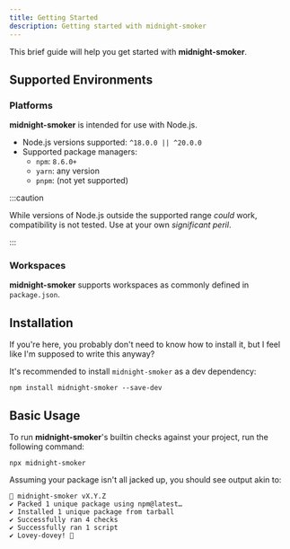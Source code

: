 ```yaml
---
title: Getting Started
description: Getting started with midnight-smoker
---
```


This brief guide will help you get started with **midnight-smoker**.

## Supported Environments

### Platforms

**midnight-smoker** is intended for use with Node.js.

- Node.js versions supported: `^18.0.0 || ^20.0.0`
- Supported package managers:
  - `npm`: `8.6.0+`
  - `yarn`: any version
  - `pnpm`: (not yet supported)

:::caution

While versions of Node.js outside the supported range _could_ work, compatibility is not tested. Use at your own _significant peril_.

:::

### Workspaces

**midnight-smoker** supports workspaces as commonly defined in `package.json`.

## Installation

If you're here, you probably don't need to know how to install it, but I feel like I'm supposed to write this anyway?

It's recommended to install `midnight-smoker` as a dev dependency:

```shell title="Installing midnight-smoker"
npm install midnight-smoker --save-dev
```

## Basic Usage

To run **midnight-smoker**'s builtin checks against your project, run the following command:

```shell title="Run midnight-smoker"
npx midnight-smoker
```

Assuming your package isn't all jacked up, you should see output akin to:

```text title="midnight-smoker happy path output"
💨 midnight-smoker vX.Y.Z
✔ Packed 1 unique package using npm@latest…
✔ Installed 1 unique package from tarball
✔ Successfully ran 4 checks
✔ Successfully ran 1 script
✔ Lovey-dovey! 💖
```
